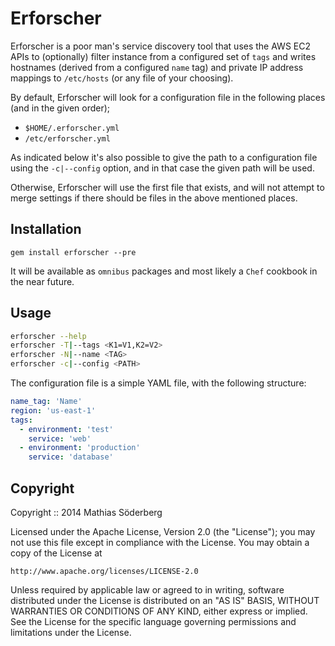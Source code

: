 # Erforscher

Erforscher is a poor man's service discovery tool that uses the AWS EC2 APIs to
(optionally) filter instance from a configured set of `tags` and writes
hostnames (derived from a configured `name` tag) and private IP address mappings
to `/etc/hosts` (or any file of your choosing).

By default, Erforscher will look for a configuration file in the following
places (and in the given order);

* `$HOME/.erforscher.yml`
* `/etc/erforscher.yml`

As indicated below it's also possible to give the path to a configuration file
using the `-c|--config` option, and in that case the given path will be used.

Otherwise, Erforscher will use the first file that exists, and will not attempt
to merge settings if there should be files in the above mentioned places.

## Installation

```
gem install erforscher --pre
```

It will be available as `omnibus` packages and most likely a `Chef` cookbook in
the near future.

## Usage

```bash
erforscher --help
erforscher -T|--tags <K1=V1,K2=V2>
erforscher -N|--name <TAG>
erforscher -c|--config <PATH>
```

The configuration file is a simple YAML file, with the following structure:

```yaml
name_tag: 'Name'
region: 'us-east-1'
tags:
  - environment: 'test'
    service: 'web'
  - environment: 'production'
    service: 'database'
```

## Copyright

Copyright :: 2014 Mathias Söderberg

Licensed under the Apache License, Version 2.0 (the "License");
you may not use this file except in compliance with the License.
You may obtain a copy of the License at

    http://www.apache.org/licenses/LICENSE-2.0

Unless required by applicable law or agreed to in writing, software
distributed under the License is distributed on an "AS IS" BASIS,
WITHOUT WARRANTIES OR CONDITIONS OF ANY KIND, either express or implied.
See the License for the specific language governing permissions and
limitations under the License.
